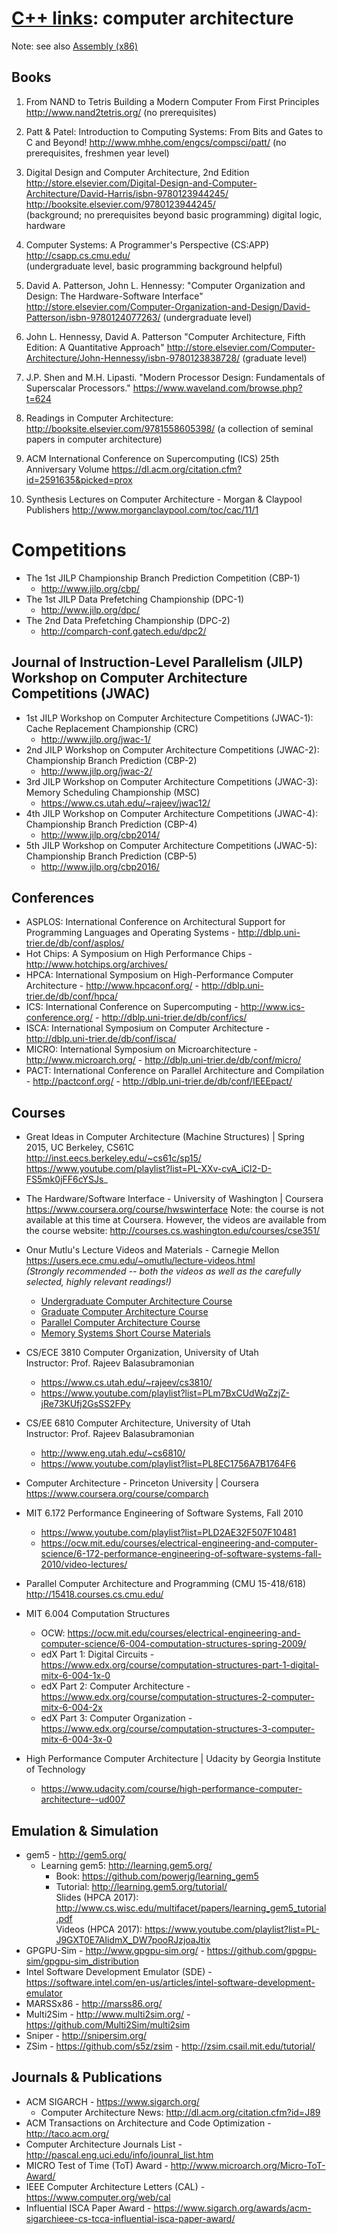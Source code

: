 # [C++ links](README.md): computer architecture

Note: see also [Assembly (x86)](assembly.x86.md)

## Books

1. From NAND to Tetris Building a Modern Computer From First Principles 
http://www.nand2tetris.org/
(no prerequisites)

101. Patt & Patel: Introduction to Computing Systems: From Bits and Gates to C and Beyond!
http://www.mhhe.com/engcs/compsci/patt/
(no prerequisites, freshmen year level)

101. Digital Design and Computer Architecture, 2nd Edition  
http://store.elsevier.com/Digital-Design-and-Computer-Architecture/David-Harris/isbn-9780123944245/  
http://booksite.elsevier.com/9780123944245/  
(background; no prerequisites beyond basic programming) digital logic, hardware 

101. Computer Systems: A Programmer's Perspective (CS:APP)  
http://csapp.cs.cmu.edu/  
(undergraduate level, basic programming background helpful)

102. David A. Patterson, John L. Hennessy: "Computer Organization and Design: The Hardware-Software Interface"  
http://store.elsevier.com/Computer-Organization-and-Design/David-Patterson/isbn-9780124077263/
(undergraduate level)

201. John L. Hennessy, David A. Patterson "Computer Architecture, Fifth Edition: A Quantitative Approach"
http://store.elsevier.com/Computer-Architecture/John-Hennessy/isbn-9780123838728/
(graduate level)

202. J.P. Shen and M.H. Lipasti. "Modern Processor Design: Fundamentals of Superscalar Processors."
https://www.waveland.com/browse.php?t=624

301. Readings in Computer Architecture: http://booksite.elsevier.com/9781558605398/
(a collection of seminal papers in computer architecture)

302. ACM International Conference on Supercomputing (ICS) 25th Anniversary Volume
https://dl.acm.org/citation.cfm?id=2591635&picked=prox

302. Synthesis Lectures on Computer Architecture - Morgan & Claypool Publishers
http://www.morganclaypool.com/toc/cac/11/1

# Competitions

* The 1st JILP Championship Branch Prediction Competition (CBP-1)
  - http://www.jilp.org/cbp/
* The 1st JILP Data Prefetching Championship (DPC-1)
  - http://www.jilp.org/dpc/
* The 2nd Data Prefetching Championship (DPC-2)
  - http://comparch-conf.gatech.edu/dpc2/

## Journal of Instruction-Level Parallelism (JILP) Workshop on Computer Architecture Competitions (JWAC)

* 1st JILP Workshop on Computer Architecture Competitions (JWAC-1): Cache Replacement Championship (CRC)
  - http://www.jilp.org/jwac-1/
* 2nd JILP Workshop on Computer Architecture Competitions (JWAC-2): Championship Branch Prediction (CBP-2)
  - http://www.jilp.org/jwac-2/
* 3rd JILP Workshop on Computer Architecture Competitions (JWAC-3): Memory Scheduling Championship (MSC)
  - https://www.cs.utah.edu/~rajeev/jwac12/
* 4th JILP Workshop on Computer Architecture Competitions (JWAC-4): Championship Branch Prediction (CBP-4)
  - http://www.jilp.org/cbp2014/
* 5th JILP Workshop on Computer Architecture Competitions (JWAC-5): Championship Branch Prediction (CBP-5)
  - http://www.jilp.org/cbp2016/

## Conferences

* ASPLOS: International Conference on Architectural Support for Programming Languages and Operating Systems - http://dblp.uni-trier.de/db/conf/asplos/
* Hot Chips: A Symposium on High Performance Chips - http://www.hotchips.org/archives/
* HPCA: International Symposium on High-Performance Computer Architecture - http://www.hpcaconf.org/ - http://dblp.uni-trier.de/db/conf/hpca/
* ICS: International Conference on Supercomputing - http://www.ics-conference.org/ - http://dblp.uni-trier.de/db/conf/ics/
* ISCA: International Symposium on Computer Architecture - http://dblp.uni-trier.de/db/conf/isca/
* MICRO: International Symposium on Microarchitecture - http://www.microarch.org/ - http://dblp.uni-trier.de/db/conf/micro/
* PACT: International Conference on Parallel Architecture and Compilation - http://pactconf.org/ - http://dblp.uni-trier.de/db/conf/IEEEpact/

## Courses

* Great Ideas in Computer Architecture (Machine Structures) | Spring 2015, UC Berkeley, CS61C  
  http://inst.eecs.berkeley.edu/~cs61c/sp15/
  https://www.youtube.com/playlist?list=PL-XXv-cvA_iCl2-D-FS5mk0jFF6cYSJs_

* The Hardware/Software Interface - University of Washington | Coursera  
  https://www.coursera.org/course/hwswinterface
  Note: the course is not available at this time at Coursera. However, the videos are available from the course website: http://courses.cs.washington.edu/courses/cse351/

* Onur Mutlu's Lecture Videos and Materials - Carnegie Mellon  
  https://users.ece.cmu.edu/~omutlu/lecture-videos.html  
  _(Strongly recommended -- both the videos as well as the carefully selected, highly relevant readings!)_  
  - [Undergraduate Computer Architecture Course](http://www.ece.cmu.edu/~ece447/s15/doku.php?id=schedule)
  - [Graduate Computer Architecture Course](http://www.ece.cmu.edu/~ece740/f13/doku.php?id=schedule)
  - [Parallel Computer Architecture Course](http://www.ece.cmu.edu/~ece742/f12/doku.php?id=lectures)
  - [Memory Systems Short Course Materials](http://users.ece.cmu.edu/~omutlu/acaces2013-memory.html)

* CS/ECE 3810 Computer Organization, University of Utah  
  Instructor: Prof. Rajeev Balasubramonian
  - https://www.cs.utah.edu/~rajeev/cs3810/
  - https://www.youtube.com/playlist?list=PLm7BxCUdWqZzjZ-jRe73KUfj2GsSS2FPy

* CS/EE 6810 Computer Architecture, University of Utah  
  Instructor: Prof. Rajeev Balasubramonian
  - http://www.eng.utah.edu/~cs6810/
  - https://www.youtube.com/playlist?list=PL8EC1756A7B1764F6

* Computer Architecture - Princeton University | Coursera  
  https://www.coursera.org/course/comparch

* MIT 6.172 Performance Engineering of Software Systems, Fall 2010
  - https://www.youtube.com/playlist?list=PLD2AE32F507F10481
  - https://ocw.mit.edu/courses/electrical-engineering-and-computer-science/6-172-performance-engineering-of-software-systems-fall-2010/video-lectures/

* Parallel Computer Architecture and Programming (CMU 15-418/618)  
  http://15418.courses.cs.cmu.edu/

* MIT 6.004 Computation Structures
  - OCW: https://ocw.mit.edu/courses/electrical-engineering-and-computer-science/6-004-computation-structures-spring-2009/
  - edX Part 1: Digital Circuits - https://www.edx.org/course/computation-structures-part-1-digital-mitx-6-004-1x-0
  - edX Part 2: Computer Architecture - https://www.edx.org/course/computation-structures-2-computer-mitx-6-004-2x
  - edX Part 3: Computer Organization - https://www.edx.org/course/computation-structures-3-computer-mitx-6-004-3x-0

* High Performance Computer Architecture | Udacity by Georgia Institute of Technology
  - https://www.udacity.com/course/high-performance-computer-architecture--ud007

## Emulation & Simulation

* gem5 - http://gem5.org/
  + Learning gem5: http://learning.gem5.org/
    - Book: https://github.com/powerjg/learning_gem5
    - Tutorial: http://learning.gem5.org/tutorial/  
      Slides (HPCA 2017): http://www.cs.wisc.edu/multifacet/papers/learning_gem5_tutorial.pdf  
      Videos (HPCA 2017): https://www.youtube.com/playlist?list=PL-J9GXT0E7AIidmX_DW7pooRJzjoaJtix
* GPGPU-Sim - http://www.gpgpu-sim.org/ - https://github.com/gpgpu-sim/gpgpu-sim_distribution
* Intel Software Development Emulator (SDE) - https://software.intel.com/en-us/articles/intel-software-development-emulator
* MARSSx86 - http://marss86.org/
* Multi2Sim - http://www.multi2sim.org/ - https://github.com/Multi2Sim/multi2sim
* Sniper - http://snipersim.org/
* ZSim - https://github.com/s5z/zsim - http://zsim.csail.mit.edu/tutorial/

## Journals & Publications

* ACM SIGARCH - https://www.sigarch.org/
  + Computer Architecture News: http://dl.acm.org/citation.cfm?id=J89
* ACM Transactions on Architecture and Code Optimization - http://taco.acm.org/
* Computer Architecture Journals List - http://pascal.eng.uci.edu/info/jounral_list.htm
* MICRO Test of Time (ToT) Award - http://www.microarch.org/Micro-ToT-Award/
* IEEE Computer Architecture Letters (CAL) - https://www.computer.org/web/cal
* Influential ISCA Paper Award - https://www.sigarch.org/awards/acm-sigarchieee-cs-tcca-influential-isca-paper-award/

